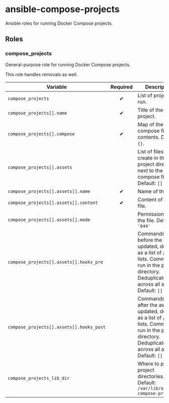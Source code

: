 # ansible-compose-projects

Ansible roles for running Docker Compose projects.

## Roles

### compose_projects

General-purpose role for running Docker Compose projects.

This role handles removals as well.

| Variable                                                  | Required | Description |
|-----------------------------------------------------------|:--------:|-------------|
| `compose_projects`                                        | ✔        | List of projects to run. |
| `compose_projects[].name`                                 | ✔        | Title of the project. |
| `compose_projects[].compose`                              | ✔        | Map of the docker compose file contents. Default: `{}`. |
| `compose_projects[].assets`                               |          | List of files to create in the project directory, next to the docker compose file. Default: `[]` |
| `compose_projects[].assets[].name`                        | ✔        | Name of the file. |
| `compose_projects[].assets[].content`                     | ✔        | Content of the file. |
| `compose_projects[].assets[].mode`                        |          | Permissions of the file. Default: `'644'` |
| `compose_projects[].assets[].hooks_pre`                   |          | Commands to run before the asset is updated, defined as a list of [`argv`](https://docs.ansible.com/ansible/latest/collections/ansible/builtin/command_module.html#parameter-argv) lists. Commands run in the project directory. Deduplicated across all assets. Default: `[]` |
| `compose_projects[].assets[].hooks_post`                  |          | Commands to run after the asset is updated, defined as a list of [`argv`](https://docs.ansible.com/ansible/latest/collections/ansible/builtin/command_module.html#parameter-argv) lists. Commands run in the project directory. Deduplicated across all assets. Default: `[]` |
| `compose_projects_lib_dir`                                |          | Where to put the project directories. Default: `/var/lib/ansible-compose-projects` |
